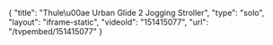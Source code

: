 {
    "title": "Thule\u00ae Urban Glide 2 Jogging Stroller",
    "type": "solo",
    "layout": "iframe-static",
    "videoId": "151415077",
    "url": "\/tvpembed\/151415077"
}